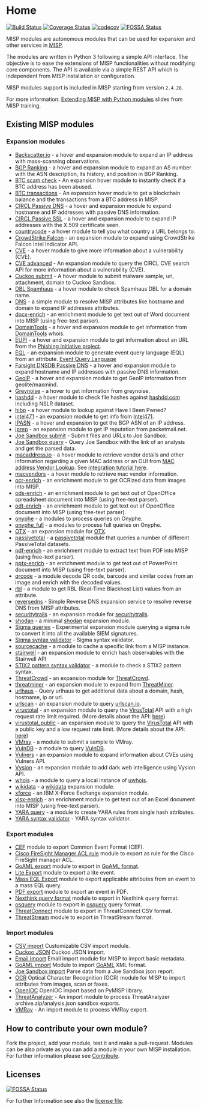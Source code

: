 # Home

[![Build Status](https://travis-ci.org/MISP/misp-modules.svg?branch=master)](https://travis-ci.org/MISP/misp-modules)
[![Coverage Status](https://coveralls.io/repos/github/MISP/misp-modules/badge.svg?branch=master)](https://coveralls.io/github/MISP/misp-modules?branch=master)
[![codecov](https://codecov.io/gh/MISP/misp-modules/branch/main/graph/badge.svg)](https://codecov.io/gh/MISP/misp-modules)
[![FOSSA Status](https://app.fossa.io/api/projects/git%2Bgithub.com%MISP%2Fmisp-modules.svg?type=shield)](https://app.fossa.io/projects/git%2Bgithub.com%2FMISP%2Fmisp-modules?ref=badge_shield)

MISP modules are autonomous modules that can be used for expansion and other services in [MISP](https://github.com/MISP/MISP).

The modules are written in Python 3 following a simple API interface. The objective is to ease the extensions of MISP functionalities
without modifying core components. The API is available via a simple REST API which is independent from MISP installation or configuration.

MISP modules support is included in MISP starting from version `2.4.28`.

For more information: [Extending MISP with Python modules](https://www.circl.lu/assets/files/misp-training/switch2016/2-misp-modules.pdf) slides from MISP training.


## Existing MISP modules

### Expansion modules

* [Backscatter.io](https://github.com/MISP/misp-modules/tree/main/misp_modules/modules/expansion/backscatter_io.py) - a hover and expansion module to expand an IP address with mass-scanning observations.
* [BGP Ranking](https://github.com/MISP/misp-modules/tree/main/misp_modules/modules/expansion/bgpranking.py) - a hover and expansion module to expand an AS number with the ASN description, its history, and position in BGP Ranking.
* [BTC scam check](https://github.com/MISP/misp-modules/tree/main/misp_modules/modules/expansion/btc_scam_check.py) - An expansion hover module to instantly check if a BTC address has been abused.
* [BTC transactions](https://github.com/MISP/misp-modules/tree/main/misp_modules/modules/expansion/btc_steroids.py) - An expansion hover module to get a blockchain balance and the transactions from a BTC address in MISP.
* [CIRCL Passive DNS](https://github.com/MISP/misp-modules/tree/main/misp_modules/modules/expansion/circl_passivedns.py) - a hover and expansion module to expand hostname and IP addresses with passive DNS information.
* [CIRCL Passive SSL](https://github.com/MISP/misp-modules/tree/main/misp_modules/modules/expansion/circl_passivessl.py) - a hover and expansion module to expand IP addresses with the X.509 certificate seen.
* [countrycode](https://github.com/MISP/misp-modules/tree/main/misp_modules/modules/expansion/countrycode.py) - a hover module to tell you what country a URL belongs to.
* [CrowdStrike Falcon](https://github.com/MISP/misp-modules/tree/main/misp_modules/modules/expansion/crowdstrike_falcon.py) - an expansion module to expand using CrowdStrike Falcon Intel Indicator API.
* [CVE](https://github.com/MISP/misp-modules/tree/main/misp_modules/modules/expansion/cve.py) - a hover module to give more information about a vulnerability (CVE).
* [CVE advanced](https://github.com/MISP/misp-modules/tree/main/misp_modules/modules/expansion/cve_advanced.py) - An expansion module to query the CIRCL CVE search API for more information about a vulnerability (CVE).
* [Cuckoo submit](https://github.com/MISP/misp-modules/tree/main/misp_modules/modules/expansion/cuckoo_submit.py) - A hover module to submit malware sample, url, attachment, domain to Cuckoo Sandbox.
* [DBL Spamhaus](https://github.com/MISP/misp-modules/tree/main/misp_modules/modules/expansion/dbl_spamhaus.py) - a hover module to check Spamhaus DBL for a domain name.
* [DNS](https://github.com/MISP/misp-modules/tree/main/misp_modules/modules/expansion/dns.py) - a simple module to resolve MISP attributes like hostname and domain to expand IP addresses attributes.
* [docx-enrich](https://github.com/MISP/misp-modules/tree/main/misp_modules/modules/expansion/docx-enrich.py) - an enrichment module to get text out of Word document into MISP (using free-text parser).
* [DomainTools](https://github.com/MISP/misp-modules/tree/main/misp_modules/modules/expansion/domaintools.py) - a hover and expansion module to get information from [DomainTools](http://www.domaintools.com/) whois.
* [EUPI](https://github.com/MISP/misp-modules/tree/main/misp_modules/modules/expansion/eupi.py) - a hover and expansion module to get information about an URL from the [Phishing Initiative project](https://phishing-initiative.eu/?lang=en).
* [EQL](misp_modules/modules/expansion/eql.py) - an expansion module to generate event query language (EQL) from an attribute. [Event Query Language](https://eql.readthedocs.io/en/latest/)
* [Farsight DNSDB Passive DNS](https://github.com/MISP/misp-modules/tree/main/misp_modules/modules/expansion/farsight_passivedns.py) - a hover and expansion module to expand hostname and IP addresses with passive DNS information.
* [GeoIP](https://github.com/MISP/misp-modules/tree/main/misp_modules/modules/expansion/geoip_country.py) - a hover and expansion module to get GeoIP information from geolite/maxmind.
* [Greynoise](https://github.com/MISP/misp-modules/tree/main/misp_modules/modules/expansion/greynoise.py) - a hover to get information from greynoise.
* [hashdd](https://github.com/MISP/misp-modules/tree/main/misp_modules/modules/expansion/hashdd.py) - a hover module to check file hashes against [hashdd.com](http://www.hashdd.com) including NSLR dataset.
* [hibp](https://github.com/MISP/misp-modules/tree/main/misp_modules/modules/expansion/hibp.py) - a hover module to lookup against Have I Been Pwned?
* [intel471](https://github.com/MISP/misp-modules/tree/main/misp_modules/modules/expansion/intel471.py) - an expansion module to get info from [Intel471](https://intel471.com).
* [IPASN](https://github.com/MISP/misp-modules/tree/main/misp_modules/modules/expansion/ipasn.py) - a hover and expansion to get the BGP ASN of an IP address.
* [iprep](https://github.com/MISP/misp-modules/tree/main/misp_modules/modules/expansion/iprep.py) - an expansion module to get IP reputation from packetmail.net.
* [Joe Sandbox submit](https://github.com/MISP/misp-modules/tree/main/misp_modules/modules/expansion/joesandbox_submit.py) - Submit files and URLs to Joe Sandbox.
* [Joe Sandbox query](https://github.com/MISP/misp-modules/tree/main/misp_modules/modules/expansion/joesandbox_query.py) - Query Joe Sandbox with the link of an analysis and get the parsed data.
* [macaddress.io](https://github.com/MISP/misp-modules/tree/main/misp_modules/modules/expansion/macaddress_io.py) - a hover module to retrieve vendor details and other information regarding a given MAC address or an OUI from [MAC address Vendor Lookup](https://macaddress.io). See [integration tutorial here](https://macaddress.io/integrations/MISP-module).
* [macvendors](https://github.com/MISP/misp-modules/tree/main/misp_modules/modules/expansion/macvendors.py) - a hover module to retrieve mac vendor information.
* [ocr-enrich](https://github.com/MISP/misp-modules/tree/main/misp_modules/modules/expansion/ocr-enrich.py) - an enrichment module to get OCRized data from images into MISP.
* [ods-enrich](https://github.com/MISP/misp-modules/tree/main/misp_modules/modules/expansion/ods-enrich.py) - an enrichment module to get text out of OpenOffice spreadsheet document into MISP (using free-text parser).
* [odt-enrich](https://github.com/MISP/misp-modules/tree/main/misp_modules/modules/expansion/odt-enrich.py) - an enrichment module to get text out of OpenOffice document into MISP (using free-text parser).
* [onyphe](https://github.com/MISP/misp-modules/tree/main/misp_modules/modules/expansion/onyphe.py) - a modules to process queries on Onyphe.
* [onyphe_full](https://github.com/MISP/misp-modules/tree/main/misp_modules/modules/expansion/onyphe_full.py) - a modules to process full queries on Onyphe.
* [OTX](https://github.com/MISP/misp-modules/tree/main/misp_modules/modules/expansion/otx.py) - an expansion module for [OTX](https://otx.alienvault.com/).
* [passivetotal](https://github.com/MISP/misp-modules/tree/main/misp_modules/modules/expansion/passivetotal.py) - a [passivetotal](https://www.passivetotal.org/) module that queries a number of different PassiveTotal datasets.
* [pdf-enrich](https://github.com/MISP/misp-modules/tree/main/misp_modules/modules/expansion/pdf-enrich.py) - an enrichment module to extract text from PDF into MISP (using free-text parser).
* [pptx-enrich](https://github.com/MISP/misp-modules/tree/main/misp_modules/modules/expansion/pptx-enrich.py) - an enrichment module to get text out of PowerPoint document into MISP (using free-text parser).
* [qrcode](https://github.com/MISP/misp-modules/tree/main/misp_modules/modules/expansion/qrcode.py) - a module decode QR code, barcode and similar codes from an image and enrich with the decoded values.
* [rbl](https://github.com/MISP/misp-modules/tree/main/misp_modules/modules/expansion/rbl.py) - a module to get RBL (Real-Time Blackhost List) values from an attribute.
* [reversedns](https://github.com/MISP/misp-modules/tree/main/misp_modules/modules/expansion/reversedns.py) - Simple Reverse DNS expansion service to resolve reverse DNS from MISP attributes.
* [securitytrails](https://github.com/MISP/misp-modules/tree/main/misp_modules/modules/expansion/securitytrails.py) - an expansion module for [securitytrails](https://securitytrails.com/).
* [shodan](https://github.com/MISP/misp-modules/tree/main/misp_modules/modules/expansion/shodan.py) - a minimal [shodan](https://www.shodan.io/) expansion module.
* [Sigma queries](https://github.com/MISP/misp-modules/tree/main/misp_modules/modules/expansion/sigma_queries.py) - Experimental expansion module querying a sigma rule to convert it into all the available SIEM signatures.
* [Sigma syntax validator](https://github.com/MISP/misp-modules/tree/main/misp_modules/modules/expansion/sigma_syntax_validator.py) - Sigma syntax validator.
* [sourcecache](https://github.com/MISP/misp-modules/tree/main/misp_modules/modules/expansion/sourcecache.py) - a module to cache a specific link from a MISP instance.
* [stairwell](https://github.com/MISP/misp-modules/tree/main/misp_modules/modules/expansion/stairwell.py) - an expansion module to enrich hash observables with the Stairwell API
* [STIX2 pattern syntax validator](https://github.com/MISP/misp-modules/tree/main/misp_modules/modules/expansion/stix2_pattern_syntax_validator.py) - a module to check a STIX2 pattern syntax.
* [ThreatCrowd](https://github.com/MISP/misp-modules/tree/main/misp_modules/modules/expansion/threatcrowd.py) - an expansion module for [ThreatCrowd](https://www.threatcrowd.org/).
* [threatminer](https://github.com/MISP/misp-modules/tree/main/misp_modules/modules/expansion/threatminer.py) - an expansion module to expand from [ThreatMiner](https://www.threatminer.org/).
* [urlhaus](https://github.com/MISP/misp-modules/tree/main/misp_modules/modules/expansion/urlhaus.py) - Query urlhaus to get additional data about a domain, hash, hostname, ip or url.
* [urlscan](https://github.com/MISP/misp-modules/tree/main/misp_modules/modules/expansion/urlscan.py) - an expansion module to query [urlscan.io](https://urlscan.io).
* [virustotal](https://github.com/MISP/misp-modules/tree/main/misp_modules/modules/expansion/virustotal.py) - an expansion module to query the [VirusTotal](https://www.virustotal.com/gui/home) API with a high request rate limit required. (More details about the API: [here](https://developers.virustotal.com/reference))
* [virustotal_public](https://github.com/MISP/misp-modules/tree/main/misp_modules/modules/expansion/virustotal_public.py) - an expansion module to query the [VirusTotal](https://www.virustotal.com/gui/home) API with a public key and a low request rate limit. (More details about the API: [here](https://developers.virustotal.com/reference))
* [VMray](https://github.com/MISP/misp-modules/tree/main/misp_modules/modules/expansion/vmray_submit.py) - a module to submit a sample to VMray.
* [VulnDB](https://github.com/MISP/misp-modules/tree/main/misp_modules/modules/expansion/vulndb.py) - a module to query [VulnDB](https://www.riskbasedsecurity.com/).
* [Vulners](https://github.com/MISP/misp-modules/tree/main/misp_modules/modules/expansion/vulners.py) - an expansion module to expand information about CVEs using Vulners API.
* [Vysion](https://github.com/MISP/misp-modules/tree/main/misp_modules/modules/expansion/vysion.py) - an expansion module to add dark web intelligence using Vysion API.
* [whois](https://github.com/MISP/misp-modules/tree/main/misp_modules/modules/expansion/whois.py) - a module to query a local instance of [uwhois](https://github.com/rafiot/uwhoisd).
* [wikidata](https://github.com/MISP/misp-modules/tree/main/misp_modules/modules/expansion/wiki.py) - a [wikidata](https://www.wikidata.org) expansion module.
* [xforce](https://github.com/MISP/misp-modules/tree/main/misp_modules/modules/expansion/xforceexchange.py) - an IBM X-Force Exchange expansion module.
* [xlsx-enrich](https://github.com/MISP/misp-modules/tree/main/misp_modules/modules/expansion/xlsx-enrich.py) - an enrichment module to get text out of an Excel document into MISP (using free-text parser).
* [YARA query](https://github.com/MISP/misp-modules/tree/main/misp_modules/modules/expansion/yara_query.py) - a module to create YARA rules from single hash attributes.
* [YARA syntax validator](https://github.com/MISP/misp-modules/tree/main/misp_modules/modules/expansion/yara_syntax_validator.py) - YARA syntax validator.

### Export modules

* [CEF](https://github.com/MISP/misp-modules/tree/main/misp_modules/modules/export_mod/cef_export.py) module to export Common Event Format (CEF).
* [Cisco FireSight Manager ACL rule](https://github.com/MISP/misp-modules/tree/main/misp_modules/modules/export_mod/cisco_firesight_manager_ACL_rule_export.py) module to export as rule for the Cisco FireSight manager ACL.
* [GoAML export](https://github.com/MISP/misp-modules/tree/main/misp_modules/modules/export_mod/goamlexport.py) module to export in [GoAML format](http://goaml.unodc.org/goaml/en/index.html).
* [Lite Export](https://github.com/MISP/misp-modules/tree/main/misp_modules/modules/export_mod/liteexport.py) module to export a lite event.
* [Mass EQL Export](misp_modules/modules/export_mod/mass_eql_export.py) module to export applicable attributes from an event to a mass EQL query.
* [PDF export](https://github.com/MISP/misp-modules/tree/main/misp_modules/modules/export_mod/pdfexport.py) module to export an event in PDF.
* [Nexthink query format](https://github.com/MISP/misp-modules/tree/main/misp_modules/modules/export_mod/nexthinkexport.py) module to export in Nexthink query format.
* [osquery](https://github.com/MISP/misp-modules/tree/main/misp_modules/modules/export_mod/osqueryexport.py) module to export in [osquery](https://osquery.io/) query format.
* [ThreatConnect](https://github.com/MISP/misp-modules/tree/main/misp_modules/modules/export_mod/threat_connect_export.py) module to export in ThreatConnect CSV format.
* [ThreatStream](https://github.com/MISP/misp-modules/tree/main/misp_modules/modules/export_mod/threatStream_misp_export.py) module to export in ThreatStream format.

### Import modules

* [CSV import](https://github.com/MISP/misp-modules/tree/main/misp_modules/modules/import_mod/csvimport.py) Customizable CSV import module.
* [Cuckoo JSON](https://github.com/MISP/misp-modules/tree/main/misp_modules/modules/import_mod/cuckooimport.py) Cuckoo JSON import.
* [Email Import](https://github.com/MISP/misp-modules/tree/main/misp_modules/modules/import_mod/email_import.py) Email import module for MISP to import basic metadata.
* [GoAML import](https://github.com/MISP/misp-modules/tree/main/misp_modules/modules/import_mod/goamlimport.py) Module to import [GoAML](http://goaml.unodc.org/goaml/en/index.html) XML format.
* [Joe Sandbox import](https://github.com/MISP/misp-modules/tree/main/misp_modules/modules/import_mod/joe_import.py) Parse data from a Joe Sandbox json report.
* [OCR](https://github.com/MISP/misp-modules/tree/main/misp_modules/modules/import_mod/ocr.py) Optical Character Recognition (OCR) module for MISP to import attributes from images, scan or faxes.
* [OpenIOC](https://github.com/MISP/misp-modules/tree/main/misp_modules/modules/import_mod/openiocimport.py) OpenIOC import based on PyMISP library.
* [ThreatAnalyzer](https://github.com/MISP/misp-modules/tree/main/misp_modules/modules/import_mod/threatanalyzer_import.py) - An import module to process ThreatAnalyzer archive.zip/analysis.json sandbox exports.
* [VMRay](https://github.com/MISP/misp-modules/tree/main/misp_modules/modules/import_mod/vmray_import.py) - An import module to process VMRay export.


## How to contribute your own module?

Fork the project, add your module, test it and make a pull-request. Modules can be also private as you can add a module in your own MISP installation.
For further information please see [Contribute](contribute/).


## Licenses
[![FOSSA Status](https://app.fossa.io/api/projects/git%2Bgithub.com%MISP%2Fmisp-modules.svg?type=large)](https://app.fossa.io/projects/git%2Bgithub.com%2FMISP%2Fmisp-modules?ref=badge_large)

For further Information see also the [license file](license/).
